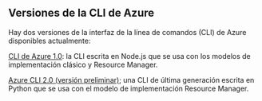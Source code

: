 ## <a name="versions-of-the-azure-cli"></a>Versiones de la CLI de Azure

Hay dos versiones de la interfaz de la línea de comandos (CLI) de Azure disponibles actualmente:

[CLI de Azure 1.0](../articles/storage/storage-azure-cli-nodejs.md): la CLI escrita en Node.js que se usa con los modelos de implementación clásico y Resource Manager.

[Azure CLI 2.0 (versión preliminar)](../articles/storage/storage-azure-cli.md); una CLI de última generación escrita en Python que se usa con el modelo de implementación Resource Manager.

<!--HONumber=Jan17_HO2-->



